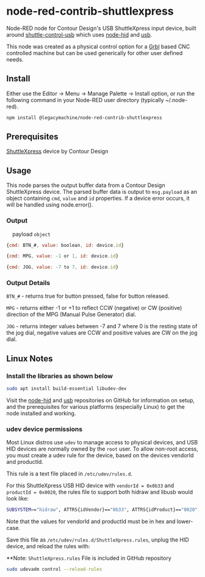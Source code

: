 # node-red-contrib-shuttlexpress

Node-RED node for Contour Design's USB ShuttleXpress input device, built around [shuttle-control-usb](https://github.com/hopejr/ShuttleControlUSB) which uses [node-hid](https://github.com/node-hid/node-hid) and [usb](https://github.com/node-usb/node-usb).

This node was created as a physical control option for a [Grbl](https://www.grbl.org/) based CNC controlled machine but can be used generically for other user defined needs.

## Install

Either use the Editor -> Menu -> Manage Palette -> Install option, or run the following command in your Node-RED user directory (typically ~/.node-red).

```bash
npm install @legacymachine/node-red-contrib-shuttlexpress
```

## Prerequisites

[ShuttleXpress](https://contourdesign.com/products/shuttle-xpress) device by Contour Design

## Usage

This node parses the output buffer data from a Contour Design ShuttleXpress device. The parsed buffer data is output to `msg.payload` as an object containing `cmd`, `value` and `id` properties. If a device error occurs, it will be handled using node.error().

### Output

&nbsp;&nbsp;&nbsp;&nbsp;payload `object`

```javascript
{cmd: BTN_#, value: boolean, id: device.id}

{cmd: MPG, value: -1 or 1, id: device.id}

{cmd: JOG, value: -7 to 7, id: device.id}
```

### Output Details

`BTN_#` - returns true for button pressed, false for button released.

`MPG` - returns either -1 or +1 to reflect CCW (negative) or CW (positive) direction of the MPG (Manual Pulse Generator) dial.

`JOG` - returns integer values between -7 and 7 where 0 is the resting state of the jog dial, negative values are CCW and positive values are CW on the jog dial.

## Linux Notes

### Install the libraries as shown below

```bash
sudo apt install build-essential libudev-dev
```

Visit the [node-hid](https://github.com/node-hid/node-hid#readme) and [usb](https://github.com/node-usb/node-usb#readme) repositories on GitHub for information on setup, and the prerequisites for various platforms (especially Linux) to get the node installed and working.

### udev device permissions

Most Linux distros use `udev` to manage access to physical devices, and USB HID devices are normally owned by the `root` user. To allow non-root access, you must create a udev rule for the device, based on the devices vendorId and productId.

This rule is a text file placed in `/etc/udev/rules.d`.

For this ShuttleXpress USB HID device with `vendorId = 0x0b33` and `productId = 0x0020`, the rules file to support both hidraw and libusb would look like:

```bash
SUBSYSTEM=="hidraw", ATTRS{idVendor}=="0b33", ATTRS{idProduct}=="0020", MODE="0666"
```

Note that the values for vendorId and productId must be in hex and lower-case.

Save this file as `/etc/udev/rules.d/ShuttleXpress.rules`, unplug the HID device, and reload the rules with:

**Note: `ShuttleXpress.rules` File is included in GitHub repository

```bash
sudo udevadm control --reload-rules
```
